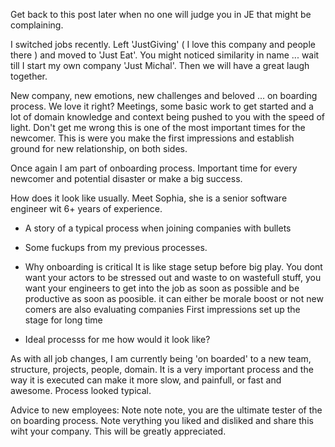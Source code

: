 Get back to this post later when no one will judge you in JE that might be complaining.

I switched jobs recently. Left 'JustGiving' ( I love this company and people there ) and moved to 'Just Eat'. You might noticed similarity in name ... wait till I start my own company 'Just Michal'. Then we will have a great laugh together.

New company, new emotions, new challenges and beloved ... on boarding process. We love it right? Meetings, some basic work to get started and a lot of domain knowledge and context being pushed to you with the speed of light. Don't get me wrong this is one of the most important times for the newcomer. This is were you make the first impressions and establish ground for new relationship, on both sides. 

Once again I am part of onboarding process. Important time for every newcomer and potential disaster or make a big success.

How does it look like usually. Meet Sophia, she is a senior software engineer wit 6+ years of experience.

- A story of a typical process when joining companies with bullets

- Some fuckups from my previous processes.

- Why onboarding is critical
  It is like stage setup before big play. You dont want your actors to be stressed out and waste to on wastefull stuff, you want your engineers to get into the job as soon as possible and be productive as soon as poosible.
  it can either be morale boost or not
  new comers are also evaluating companies
  First impressions set up the stage for long time

- Ideal processs for me how would it look like?

As with all job changes, I am currently being 'on boarded' to a new team, structure, projects, people, domain. It is a very important process and the way it is executed can make it more slow, and painfull, or fast and awesome. Process looked typical. 


Advice to new employees:
Note note note, you are the ultimate tester of the on boarding process. Note verything you liked and disliked and share this wiht your company. This will be greatly appreciated.
